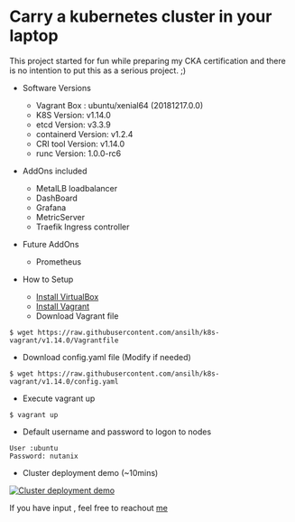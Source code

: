 # Carry a kubernetes cluster in your laptop

This project started for fun while preparing my CKA certification and there is no intention to put this as a serious project. ;)

* Software Versions
  - Vagrant Box : ubuntu/xenial64 (20181217.0.0)
  - K8S Version: v1.14.0
  - etcd Version: v3.3.9
  - containerd Version: v1.2.4
  - CRI tool Version: v1.14.0
  - runc Version: 1.0.0-rc6
* AddOns included
  - MetalLB loadbalancer
  - DashBoard
  - Grafana
  - MetricServer
  - Traefik Ingress controller
* Future AddOns
  - Prometheus

* How to Setup
  - [Install VirtualBox](https://www.virtualbox.org/wiki/Downloads)
  - [Install Vagrant](https://www.vagrantup.com/)
  - Download Vagrant file
```
$ wget https://raw.githubusercontent.com/ansilh/k8s-vagrant/v1.14.0/Vagrantfile
```
 * Download config.yaml file (Modify if needed)
```
$ wget https://raw.githubusercontent.com/ansilh/k8s-vagrant/v1.14.0/config.yaml
```
 * Execute vagrant up
```
$ vagrant up
```
* Default username and password to logon to nodes
```
User :ubuntu
Password: nutanix
```
* Cluster deployment demo (~10mins)

 [![Cluster deployment demo](https://raw.githubusercontent.com/ansilh/k8s-vagrant/v1.14.0/k8s-demo.png)](https://www.youtube.com/watch?v=5bSrwGvdWw0&hd=1 "Cluster deployment demo")

If you have input , feel free to reachout [me](https://www.linkedin.com/in/ansil-h-%E2%98%81-48b61415/)
